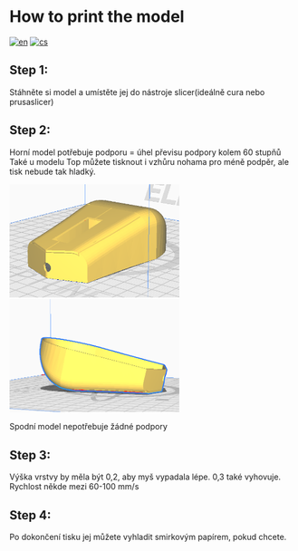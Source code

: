 # How to print the model
[![en](https://img.shields.io/badge/lang-en-blue)](Print.md)
[![cs](https://img.shields.io/badge/lang-cs-red)](Print.cs.md)
## Step 1:

Stáhněte si model a umístěte jej do nástroje slicer(ideálně cura nebo prusaslicer)

## Step 2:

Horní model potřebuje podporu = úhel převisu podpory kolem 60 stupňů  
Také u modelu Top můžete tisknout i vzhůru nohama pro méně podpěr, ale tisk nebude tak hladký.

<img src="images/mouseup.png" alt="alt text" width="300">
<img src="images/mousedown.png" alt="alt text" width="300">

Spodní model nepotřebuje žádné podpory
## Step 3:

Výška vrstvy by měla být 0,2, aby myš vypadala lépe. 0,3 také vyhovuje.
Rychlost někde mezi 60-100 mm/s

## Step 4:

Po dokončení tisku jej můžete vyhladit smirkovým papírem, pokud chcete.